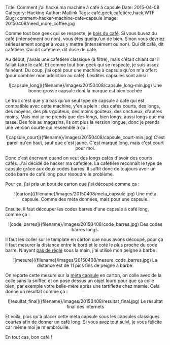 Title: Comment j'ai hacké ma machine à café à capsule
Date: 2015-04-08
Category: Hacking
Author: Matlink
Tags: café,geek,cafetière,hack,WTF
Slug: comment-hacker-machine-cafe-capsule
Image: 20150408/need_more_coffee.jpg

Comme tout bon geek qui se respecte, je [bois du café](https://www.youtube.com/watch?v=UGtKGX8B9hU). Si vous buvez du café (intensément ou non), vous êtes quelqu'un de bien. Sinon vous devriez sérieusement songer à vous y mettre (intensément ou non). Qui dit café, dit cafetière. Qui dit cafetière, dit dose de café. 

Au début, j'avais une cafetière classique (à filtre), mais c'était chiant car il fallait faire le café. Et comme tout bon geek qui se respecte, je suis assez fainéant. Du coup, j'ai opté pour une machine à capsule qu'on m'a offert (pour combler mon addiction au café). Lesdites capsules sont ainsi : 

<center>
	<span class="figure">
		![capsule_long]({filename}/images/20150408/capsule_long-min.jpg)
		<span class="caption">Une bonne grosse capsule dont la marque est bien cachée</span>
	</span>
</center>

Le truc c'est que y'a pas qu'un seul type de capsule à café qui est compatible avec cette machine, y'en a plein : des cafés courts, des longs, des moyens, des plus goûteux, des moins goûteux, des onctueux, d'autres moins. Mais moi je ne prends que des longs, bien longs, aussi longs que ma tasse. Des fois au magasins, ils ont plus la version longue, donc je prends une version courte qui ressemble à ça : 

<center>
	<span class="figure">
		![capsule_court]({filename}/images/20150408/capsule_court-min.jpg)
		<span class="caption">C'est pareil qu'en haut, sauf que c'est jaune. C'est marqué long, mais c'est court pour moi.</span>
	</span>
</center>

Donc c'est énervant quand on veut des longs cafés d'avoir des courts cafés. J'ai décidé de hacker ma cafetière. 
La cafetière reconnaît le type de capsule grâce aux deux codes barres. Il suffit donc de toujours avoir un code barre de café long pour résoudre le problème.

Pour ça, j'ai pris un bout de carton que j'ai découpé comme ça : 

<center>
	<span class="figure">
		![carton]({filename}/images/20150408/meta_capsule.jpg)
		<span class="caption">Une méta capsule. Comme des méta données, mais pour une capsule.</span>
	</span>
</center>

Ensuite, il faut découper les codes barres d'une capsule à café long, comme ça : 

<center>
	<span class="figure">
		![code_barres]({filename}/images/20150408/code_barres.jpg)
		<span class="caption">Des codes barres longs.</span>
	</span>
</center>

Il faut les coller sur le template en carton que nous avons découpé, pour ça il faut mesurer la distance entre le bord et le coté le plus proche du code barre. N'ayant [pas de règle](https://fr.wikipedia.org/wiki/Menstruation) sous la main, j'ai utilisé mon peigne à barbe : 

<center>
	<span class="figure">
		![mesure]({filename}/images/20150408/mesure_code_barres.jpg)
		<span class="caption">La distance est de 11 pics fins de peigne à barbe.</span>
	</span>
</center>

On reporte cette mesure sur la [méta capsule](https://www.youtube.com/watch?v=Ud_-AuBmp6Q) en carton, on colle avec de la colle sans la sniffer, et on pose dessus un objet lourd pour que ça colle bien, par exemple votre belle-mère après une tartiflette chez mamie. Cela donne un résultat comme ça : 

<center>
	<span class="figure">
		![resultat_final]({filename}/images/20150408/resultat_final.jpg)
		<span class="caption">Le résultat final des internets</span>
	</span>
</center>

Et voilà, plus qu'à placer cette méta capsule sous les capsules classiques courtes afin de donner un café long. Si vous avez tout suivi, je vous félicite car même moi je m'embrouille.

En tout cas, bon café !